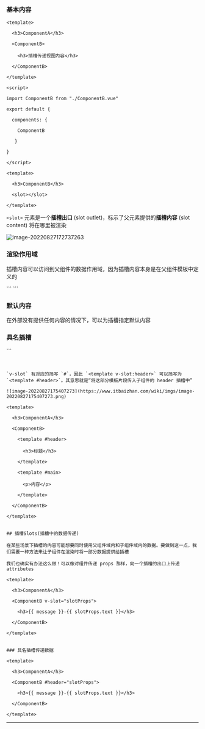 ### 基本内容

```
<template>

  <h3>ComponentA</h3>

  <ComponentB>

    <h3>插槽传递视图内容</h3>

  </ComponentB>

</template>

<script>

import ComponentB from "./ComponentB.vue"

export default {

  components: {

    ComponentB

   }

}

</script>

<template>

  <h3>ComponentB</h3>

  <slot></slot>

</template>
```

`<slot>` 元素是一个**插槽出口** (slot outlet)，标示了父元素提供的**插槽内容** (slot content) 将在哪里被渲染

![image-20220827172737263](https://www.itbaizhan.com/wiki/imgs/image-20220827172737263.png)


### 渲染作用域

插槽内容可以访问到父组件的数据作用域，因为插槽内容本身是在父组件模板中定义的

<template>

  <h3>ComponentA</h3>

  <ComponentB>

    <h3>{{ message }}</h3>

  </ComponentB>

</template>
```
<script>

import ComponentB from "./ComponentB.vue"

export default {

  data(){

    return{

      message:"message在父级"

     }

   },

  components: {

    ComponentB

   }

}

</script>

<template>

  <h3>ComponentB</h3>

  <slot></slot>

</template>
```


### 默认内容

在外部没有提供任何内容的情况下，可以为插槽指定默认内容

<template>

  <h3>ComponentB</h3>

  <slot>插槽默认值</slot>

</template>

### 具名插槽

<template>

  <h3>ComponentA</h3>

  <ComponentB>

    <template v-slot:header>

      <h3>标题</h3>

    </template>

    <template v-slot:main>

      <p>内容</p>

    </template>

  </ComponentB>

</template>
```
<script>

import ComponentB from "./ComponentB.vue"

export default {

  data(){

    return{

      message:"message在父级"

     }

   },

  components: {

    ComponentB

   }

}

</script>

<template>

  <h3>ComponentB</h3>

  <slot name="header"></slot>

  <hr>

  <slot name="main"></slot>

</template>

```


`v-slot` 有对应的简写 `#`，因此 `<template v-slot:header>` 可以简写为 `<template #header>`。其意思就是“将这部分模板片段传入子组件的 header 插槽中”

![image-20220827175407273](https://www.itbaizhan.com/wiki/imgs/image-20220827175407273.png)

<template>

  <h3>ComponentA</h3>

  <ComponentB>

    <template #header>

      <h3>标题</h3>

    </template>

    <template #main>

      <p>内容</p>

    </template>

  </ComponentB>

</template>
```
<script>

import ComponentB from "./ComponentB.vue"

export default {

  data(){

    return{

      message:"message在父级"

     }

   },

  components: {

    ComponentB

   }

}

</script>
```

## 插槽Slots(插槽中的数据传递)

在某些场景下插槽的内容可能想要同时使用父组件域内和子组件域内的数据。要做到这一点，我们需要一种方法来让子组件在渲染时将一部分数据提供给插槽

我们也确实有办法这么做！可以像对组件传递 props 那样，向一个插槽的出口上传递 attributes

<template>

  <h3>ComponentA</h3>

  <ComponentB v-slot="slotProps">

    <h3>{{ message }}-{{ slotProps.text }}</h3>

  </ComponentB>

</template>
```
<script>

import ComponentB from "./ComponentB.vue"

export default {

  data(){

    return{

      message:"message在父级"

     }

   },

  components: {

    ComponentB

   }

}

</script>

<template>

  <h3>ComponentB</h3>

  <slot :text="message"></slot>

</template>

<script>

export default {

  data(){

    return{

      message:"ComponentB中的数据"

     }

   }

}

</script>

```

### 具名插槽传递数据

<template>

  <h3>ComponentA</h3>

  <ComponentB #header="slotProps">

    <h3>{{ message }}-{{ slotProps.text }}</h3>

  </ComponentB>

</template>
```
<script>

import ComponentB from "./ComponentB.vue"

export default {

  data(){

    return{

      message:"message在父级"

     }

   },

  components: {

    ComponentB

   }

}

</script>

*********************************
<template>

  <h3>ComponentB</h3>

  <slot name="header" :text="message"></slot>

</template>

<script>

export default {

  data(){

    return{

      message:"ComponentB中的数据"

     }

   }

}

</script>
```


